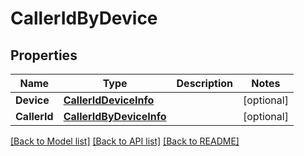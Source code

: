 # CallerIdByDevice

## Properties
Name | Type | Description | Notes
------------ | ------------- | ------------- | -------------
**Device** | [**CallerIdDeviceInfo**](CallerIdDeviceInfo.md) |  | [optional] 
**CallerId** | [**CallerIdByDeviceInfo**](CallerIdByDeviceInfo.md) |  | [optional] 

[[Back to Model list]](../README.md#documentation-for-models) [[Back to API list]](../README.md#documentation-for-api-endpoints) [[Back to README]](../README.md)


